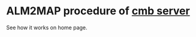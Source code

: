 


ALM2MAP procedure of [cmb server](http://cmb.sao.ru)
====================================================

See how it works on home page.
